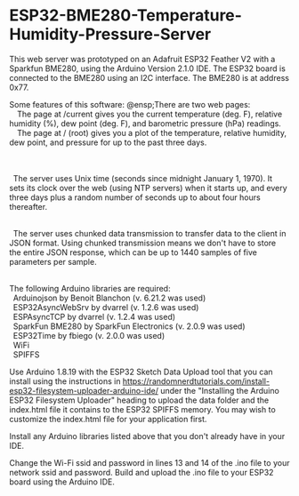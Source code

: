 # ESP32-BME280-Temperature-Humidity-Pressure-Server
This web server was prototyped on an Adafruit ESP32 Feather V2 with a Sparkfun BME280, using the Arduino Version 2.1.0 IDE.  The ESP32 board is connected to the BME280 using an I2C interface.  The BME280 is at address 0x77.

Some features of this software:
@ensp;There are two web pages:<br>
&emsp;The page at <ip address>/current gives you the current temperature (deg. F), relative humidity (%), dew point (deg. F), and barometric pressure (hPa) readings.</br>
&emsp;The page at <ip address>/ (root) gives you a plot of the temperature, relative humidity, dew point, and pressure for up to the past three days.</br></br><br>

&ensp;The server uses Unix time (seconds since midnight January 1, 1970).  It sets its clock over the web (using NTP servers) when it starts up, and every three days plus a random number of seconds up to about four hours thereafter.<br><br>

&ensp;The server uses chunked data transmission to transfer data to the client in JSON format.  Using chunked transmission means we don't have to store the entire JSON response, which can be up to 1440 samples of five parameters per sample.<br><br>

The following Arduino libraries are required:<br>
&ensp;Arduinojson by Benoit Blanchon (v. 6.21.2 was used)<br>
&ensp;ESP32AsyncWebSrv by dvarrel (v. 1.2.6 was used)<br>
&ensp;ESPAsyncTCP by dvarrel (v. 1.2.4 was used)<br>
&ensp;SparkFun BME280 by SparkFun Electronics (v. 2.0.9 was used)<br>
&ensp;ESP32Time by fbiego (v. 2.0.0 was used)<br>
&ensp;WiFi<br>
&ensp;SPIFFS<p>

Use Arduino 1.8.19 with the ESP32 Sketch Data Upload tool that you can install using the instructions in https://randomnerdtutorials.com/install-esp32-filesystem-uploader-arduino-ide/ under the "Installing the Arduino ESP32 Filesystem Uploader" heading to upload the data folder and the index.html file it contains to the ESP32 SPIFFS memory.  You may wish to customize the index.html file for your application first.<p>
Install any Arduino libraries listed above that you don't already have in your IDE.<p>
Change the Wi-Fi ssid and password in lines 13 and 14 of the .ino file to your network ssid and password.  Build and upload the .ino file to your ESP32 board using the Arduino IDE.
